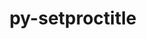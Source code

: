 ---
title: "py-setproctitle"
layout: cache
categories: [package, develop]
meta: {"compilers": ["gcc@11.4.0", "gcc@9.4.0", "intel-oneapi-compilers@2024.2.1"], "num_specs": 30, "num_specs_by_stack": {"e4s": 12, "e4s-neoverse-v2": 12, "e4s-neoverse_v1": 2, "e4s-oneapi": 3, "e4s-power": 1, "root": 30}, "oss": ["ubuntu20.04", "ubuntu22.04"], "platforms": ["linux"], "stacks": ["e4s", "e4s-neoverse-v2", "e4s-neoverse_v1", "e4s-oneapi", "e4s-power", "root"], "targets": ["neoverse_v1", "neoverse_v2", "ppc64le", "x86_64_v3"], "versions": ["1.1.10"]}
spec_details: [{"compiler": "gcc@11.4.0", "hash": "2bykyeishmfesxixlljqmoigh32u7xwe", "os": "ubuntu22.04", "platform": "linux", "size": "-", "stacks": ["e4s-neoverse_v1", "root"], "target": "neoverse_v1", "variants": ["build_system=python_pip"], "versions": ["1.1.10"]}, {"compiler": "gcc@11.4.0", "hash": "2qw6f2ypukjncps3hn22jouqtfscaosf", "os": "ubuntu22.04", "platform": "linux", "size": "-", "stacks": ["e4s", "root"], "target": "x86_64_v3", "variants": ["build_system=python_pip"], "versions": ["1.1.10"]}, {"compiler": "gcc@11.4.0", "hash": "2s3iwrw3jlay2juvqvazbopd4qs76vgg", "os": "ubuntu22.04", "platform": "linux", "size": "-", "stacks": ["e4s", "root"], "target": "x86_64_v3", "variants": ["build_system=python_pip"], "versions": ["1.1.10"]}, {"compiler": "gcc@11.4.0", "hash": "376ronowedubfxb3yjbxpyspqpfwrfex", "os": "ubuntu22.04", "platform": "linux", "size": "-", "stacks": ["e4s", "root"], "target": "x86_64_v3", "variants": ["build_system=python_pip"], "versions": ["1.1.10"]}, {"compiler": "gcc@11.4.0", "hash": "3q7hyv4ffix4msrcxzes3dar27vfgsvg", "os": "ubuntu22.04", "platform": "linux", "size": "-", "stacks": ["e4s", "root"], "target": "x86_64_v3", "variants": ["build_system=python_pip"], "versions": ["1.1.10"]}, {"compiler": "gcc@11.4.0", "hash": "4lb44jlltnymefqxgybk3cj454rqsvjy", "os": "ubuntu22.04", "platform": "linux", "size": "-", "stacks": ["e4s", "root"], "target": "x86_64_v3", "variants": ["build_system=python_pip"], "versions": ["1.1.10"]}, {"compiler": "gcc@11.4.0", "hash": "53ej767xubvy3ybalk27enx7duobxtue", "os": "ubuntu22.04", "platform": "linux", "size": "-", "stacks": ["e4s-neoverse-v2", "root"], "target": "neoverse_v2", "variants": ["build_system=python_pip"], "versions": ["1.1.10"]}, {"compiler": "gcc@11.4.0", "hash": "5f3svvdzkvgurkyamulqir47iz2p6bwn", "os": "ubuntu22.04", "platform": "linux", "size": "-", "stacks": ["e4s-neoverse-v2", "root"], "target": "neoverse_v2", "variants": ["build_system=python_pip"], "versions": ["1.1.10"]}, {"compiler": "gcc@11.4.0", "hash": "acmo67ocxbcjxyhzdtabycnekjxg3gcp", "os": "ubuntu22.04", "platform": "linux", "size": "-", "stacks": ["e4s", "root"], "target": "x86_64_v3", "variants": ["build_system=python_pip"], "versions": ["1.1.10"]}, {"compiler": "gcc@11.4.0", "hash": "c7stz2khvjhj226n6mmcibmjdjlwls4g", "os": "ubuntu22.04", "platform": "linux", "size": "-", "stacks": ["e4s-neoverse-v2", "root"], "target": "neoverse_v2", "variants": ["build_system=python_pip"], "versions": ["1.1.10"]}, {"compiler": "gcc@11.4.0", "hash": "fimb4pscqjgegtsouw42idgobvm2yq6a", "os": "ubuntu22.04", "platform": "linux", "size": "-", "stacks": ["e4s-neoverse-v2", "root"], "target": "neoverse_v2", "variants": ["build_system=python_pip"], "versions": ["1.1.10"]}, {"compiler": "gcc@11.4.0", "hash": "fzgbgsygdhtymrhyahi4robejlb4owpp", "os": "ubuntu22.04", "platform": "linux", "size": "-", "stacks": ["e4s-neoverse-v2", "root"], "target": "neoverse_v2", "variants": ["build_system=python_pip"], "versions": ["1.1.10"]}, {"compiler": "gcc@11.4.0", "hash": "ihesc6cg5kqzuwao7ni7e3qjk7bfvd7q", "os": "ubuntu22.04", "platform": "linux", "size": "-", "stacks": ["e4s-neoverse_v1", "root"], "target": "neoverse_v1", "variants": ["build_system=python_pip"], "versions": ["1.1.10"]}, {"compiler": "gcc@11.4.0", "hash": "k2bl6fhnsapefboy4jqifuca4lti7ysn", "os": "ubuntu22.04", "platform": "linux", "size": "-", "stacks": ["e4s-neoverse-v2", "root"], "target": "neoverse_v2", "variants": ["build_system=python_pip"], "versions": ["1.1.10"]}, {"compiler": "gcc@11.4.0", "hash": "or7ymme4cko4nq5kbln7fj3dtzcmfesm", "os": "ubuntu22.04", "platform": "linux", "size": "-", "stacks": ["e4s-neoverse-v2", "root"], "target": "neoverse_v2", "variants": ["build_system=python_pip"], "versions": ["1.1.10"]}, {"compiler": "gcc@11.4.0", "hash": "rirxg4fv5yysmg2r5vle7p24g4jkiiqm", "os": "ubuntu22.04", "platform": "linux", "size": "-", "stacks": ["e4s", "root"], "target": "x86_64_v3", "variants": ["build_system=python_pip"], "versions": ["1.1.10"]}, {"compiler": "gcc@11.4.0", "hash": "rksbo3oqjhsi7mjsa44clods6ukwj6xq", "os": "ubuntu22.04", "platform": "linux", "size": "-", "stacks": ["e4s", "root"], "target": "x86_64_v3", "variants": ["build_system=python_pip"], "versions": ["1.1.10"]}, {"compiler": "gcc@11.4.0", "hash": "rtpabgerrtjyxc6xnwzptg3vjwekp6yx", "os": "ubuntu22.04", "platform": "linux", "size": "-", "stacks": ["e4s", "root"], "target": "x86_64_v3", "variants": ["build_system=python_pip"], "versions": ["1.1.10"]}, {"compiler": "gcc@11.4.0", "hash": "ryvasyi2xrpxslapsfrz4vgma67e5iqz", "os": "ubuntu22.04", "platform": "linux", "size": "-", "stacks": ["e4s-neoverse-v2", "root"], "target": "neoverse_v2", "variants": ["build_system=python_pip"], "versions": ["1.1.10"]}, {"compiler": "gcc@11.4.0", "hash": "s3os7jxhlyz4mkdnvkjlx6qf66t3gayx", "os": "ubuntu22.04", "platform": "linux", "size": "-", "stacks": ["e4s-neoverse-v2", "root"], "target": "neoverse_v2", "variants": ["build_system=python_pip"], "versions": ["1.1.10"]}, {"compiler": "gcc@9.4.0", "hash": "usni3lzq5xzojajy7naujnvujx64ycjc", "os": "ubuntu20.04", "platform": "linux", "size": "-", "stacks": ["e4s-power", "root"], "target": "ppc64le", "variants": ["build_system=python_pip"], "versions": ["1.1.10"]}, {"compiler": "gcc@11.4.0", "hash": "vaxw7c5vonydmxugd2orfawb2tcq2zvd", "os": "ubuntu22.04", "platform": "linux", "size": "-", "stacks": ["e4s", "root"], "target": "x86_64_v3", "variants": ["build_system=python_pip"], "versions": ["1.1.10"]}, {"compiler": "intel-oneapi-compilers@2024.2.1", "hash": "vdw4ue56d2lwjgaflgnizpn2auc3jjfh", "os": "ubuntu22.04", "platform": "linux", "size": "-", "stacks": ["e4s-oneapi", "root"], "target": "x86_64_v3", "variants": ["build_system=python_pip"], "versions": ["1.1.10"]}, {"compiler": "gcc@11.4.0", "hash": "vjxzxyxslorpjlsx5hvyaaiaqmjhzehd", "os": "ubuntu22.04", "platform": "linux", "size": "-", "stacks": ["e4s", "root"], "target": "x86_64_v3", "variants": ["build_system=python_pip"], "versions": ["1.1.10"]}, {"compiler": "gcc@11.4.0", "hash": "w6vvzviwaofkhvhgorf2u7vucgvhkqsf", "os": "ubuntu22.04", "platform": "linux", "size": "-", "stacks": ["e4s-neoverse-v2", "root"], "target": "neoverse_v2", "variants": ["build_system=python_pip"], "versions": ["1.1.10"]}, {"compiler": "gcc@11.4.0", "hash": "wsmgmwbjgfleypp3v7dalm5jifqdtspx", "os": "ubuntu22.04", "platform": "linux", "size": "-", "stacks": ["e4s-neoverse-v2", "root"], "target": "neoverse_v2", "variants": ["build_system=python_pip"], "versions": ["1.1.10"]}, {"compiler": "intel-oneapi-compilers@2024.2.1", "hash": "xaxrad6znd45gwqksjbmcxx2pskfqpw4", "os": "ubuntu22.04", "platform": "linux", "size": "-", "stacks": ["e4s-oneapi", "root"], "target": "x86_64_v3", "variants": ["build_system=python_pip"], "versions": ["1.1.10"]}, {"compiler": "intel-oneapi-compilers@2024.2.1", "hash": "xiddhzfko6ubffwkg5efjkaoh5lqeu4w", "os": "ubuntu22.04", "platform": "linux", "size": "-", "stacks": ["e4s-oneapi", "root"], "target": "x86_64_v3", "variants": ["build_system=python_pip"], "versions": ["1.1.10"]}, {"compiler": "gcc@11.4.0", "hash": "y7qdwu6m7ooqqvafpd65e4umdkrqbum5", "os": "ubuntu22.04", "platform": "linux", "size": "-", "stacks": ["e4s-neoverse-v2", "root"], "target": "neoverse_v2", "variants": ["build_system=python_pip"], "versions": ["1.1.10"]}, {"compiler": "gcc@11.4.0", "hash": "yuybp7m6wblbq4igpkrcgcciurdeypw6", "os": "ubuntu22.04", "platform": "linux", "size": "-", "stacks": ["e4s", "root"], "target": "x86_64_v3", "variants": ["build_system=python_pip"], "versions": ["1.1.10"]}]
---